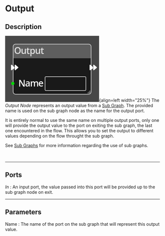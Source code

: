 
# Output

## Description

![Output Node](../../assets/nodes/output.png){align=left width="25%"}
The *Output Node* represents an output value from a 
[Sub Graph](../../concepts/logic.md#subgraphs). The provided name is used on the 
sub graph node as the name for the output port.

It is entirely normal to use the same name on multiple output ports, only one will
provide the output value to the port on exiting the sub graph, the last one 
encountered in the flow. This allows you to set the output to different values
depending on the flow throught the sub graph.

See [Sub Graphs](../../concepts/logic.md#subgraphs) for more information regarding
the use of sub graphs.

<br style="clear:left"/>
  
-------

## Ports

*In*
: An input port, the value passed into this port will be provided up to the sub
  graph node on exit.


-------

## Parameters

Name 
: The name of the port on the sub graph that will represent this output value.




